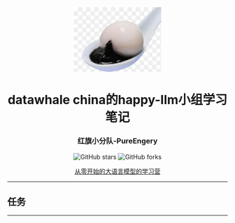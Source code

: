 <div align='center'>
    <img src="./images/head.png" alt="happy-llm" width="200">
    <h1>datawhale china的happy-llm小组学习笔记</h1>
    <h3>红旗小分队-PureEngery</h3>
</div>

<div align="center">
  <img src="https://img.shields.io/github/stars/sojakaese/happy-llm-assignment?style=for-the-badge&logo=github" alt="GitHub stars"/>
  <img src="https://img.shields.io/github/forks/sojakaese/happy-llm-assignment?style=for-the-badge&logo=github" alt="GitHub forks"/>
</div>

<div align="center">


</div>

<div align="center">
    <p><a href="https://datawhalechina.github.io/happy-llm/">从零开始的大语言模型的学习营</a></p>
</div>

---

## 任务
---


